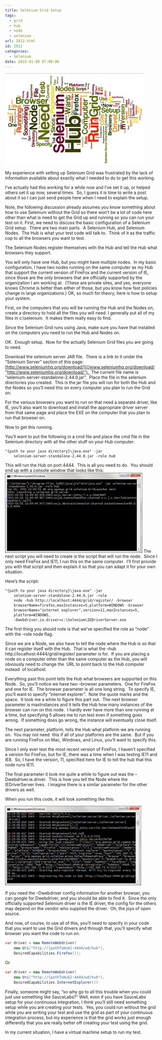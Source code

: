 ```yaml
---
title: Selenium Grid Setup
tags:
  - grid
  - hub
  - node
  - selenium
url: 2812.html
id: 2812
categories:
  - Selenium
date: 2015-01-08 07:00:00
---
```


![SeleniumGridSetup](/uploads/2015/01/SeleniumGridSetup.png "SeleniumGridSetup")

My experience with setting up Selenium Grid was frustrated by the lack of information available about exactly what I needed to do to get this working.

I’ve actually had this working for a while now and I’ve set it up, or helped others set it up now, several times.  So, I guess it is time to write a post about it so I can just send people here when I need to explain the setup.

<!-- more -->

Note, the following discussion already assumes you know something about how to use Selenium without the Grid so there won’t be a lot of code here other than what is need to get the Grid up and running so you can run your test on it.  First, we need to discuss the basic configuration of a Selenium Grid setup.  There are two main parts.  A Selenium Hub, and Selenium Nodes.  The Hub is what your test code will talk to.  Think of it as the traffic cop to all the browsers you want to test.

The Selenium Nodes register themselves with the Hub and tell the Hub what browsers they support.

You will only have one Hub, but you might have multiple nodes.  In my basic configuration, I have two nodes running on the same computer as my Hub that support the current version of FireFox and the current version of IE, since those are the only browsers that are officially supported by the organization I am working at.  (These are private sites, and yes, everyone knows Chrome is better than either of those, but you know how fast policies change in large organizations.) OK, so much for theory, here is how to setup your system.

First, on the computers that you will be running the Hub and the Nodes on, create a directory to hold all the files you will need. I generally put all of my files in c:\\selenium.  It makes them really easy to find.

Since the Selenium Grid runs using Java, make sure you have that installed on the computers you need to run the Hub and Nodes on.

OK.  Enough setup.  Now for the actually Selenium Grid files you are going to need.

Download the selenium server JAR file.  There is a link to it under the “Selenium Server” section of this page: [http://www.seleniumhq.org/download/](//www.seleniumhq.org/download/ "http://www.seleniumhq.org/download/").  The current file name is “selenium-server-standalone-2.44.0.jar”.  Place the file in the selenium directories you created.  This is the jar file you will run for both the Hub and the Nodes so you’ll need this on every computer you plan to run the Grid on.

For the various browsers you want to run on that need a separate driver, like IE, you’ll also want to download and install the appropriate driver server from that same page and place the EXE on the computer that you plan to run that browser on.

Now to get this running.

You’ll want to put the following in a cmd file and place the cmd file in the Selenium directory with all the other stuff on your Hub computer:

``` shell
"{path to your java directory}\java.exe" -jar
    selenium-server-standalone-2.44.0.jar -role hub
```

This will run the Hub on port 4444.  This is all you need to do.  You should end up with a console window that looks like this: ![Hub](/uploads/2015/01/Hub1.png "Hub") The next script you will need to create is the script that will run the node.  Since I only need FireFox and IE11, I run this on the same computer.  I’ll first provide you with that script and then explain it so that you can adapt it for your own situation.

Here’s the script:

```shell
"{path to your java directory}\java.exe" -jar
    selenium-server-standalone-2.44.0.jar -role
    node -hub http://localhost:4444/grid/register/ -browser
    browserName=firefox,maxInstances=5,platform=WINDOWS -browser
    browserName="internet explorer",version=11,maxInstances=5,
    platform=WINDOWS,
    -Dwebdriver.ie.driver=c:\Selenium\IEDriverServer.exe
```

The first thing you should note is that we’ve specified the role as “node” with the –role node flag.

Since we are a Node, we also have to tell the node where the Hub is so that it can register itself with the Hub.  That is what the –hub http://localhost:4444/grid/register/ parameter is for.  If you are placing a node on a computer other than the same computer as the Hub, you will obviously need to change the  URL to point back to the Hub computer instead  of localhost.

Everything past this point tells the Hub what browsers are supported on this Node.  So, you’ll notice we have two –browser parameters.  One for FireFox and one for IE.  The browser parameter is all one long string.  To specify IE, you’ll want to specify “internet explorer”.  Note the quote marks and the space.  It took me a while to figure this part out.  The next browser parameter is maxInstances and it tells the Hub how many instances of the browser can run on this node.  I hardly ever have more than one running at a time, but specifying 5 allows me to run test even if something goes wrong.  If something does go wrong, the instance will eventually close itself.

The next parameter, platform, tells the Hub what platform we are running on.  You may not need  this if all of your platforms are the same.  But if you are running FireFox on Mac, Windows, and Linux, you’ll want to specify this.

Since I only ever test the most recent version of FireFox, I haven’t specified a version for FireFox, but for IE, there was a time when I was testing IE11 and IE8.  So, I have the version, 11, specified here for IE to tell the hub that this node runs IE11.

The final parameter it took me quite a while to figure out was the –Dwebdriver.ie.driver.  This is how you tell the Node where the IEDriverServer lives.  I imagine there is a similar parameter for the other drivers as well.

When you run this code, it will look something like this:

![Node](/uploads/2015/01/Node1.png "Node")

If you need the –Dwebdriver config information for another browser, you can google for Dwebdriver, and you should be able to find it.  Since the only officially supported Selenium driver is the IE driver, the config for the others may depend on the vendor who supplied the driver.  Oh, the joys of open source.

And now, of course, to use all of this, you’ll need to specify in your code that you want to use the Grid drivers and through that, you’ll specify what browser you want the code to run on.

``` csharp
var driver = new RemoteWebdriver(
    new Uri("http://{pathToHub}:4444/wd/hub"),
    DesiredCapabilities.Firefox());
```

Or

``` csharp
var driver = new RemoteWebdriver(
    new Uri("http://{pathToHub}:4444/wd/hub"),
    DesiredCapabilities.InternetExplorer())
```

Finally, someone might say, “so why go to all this trouble when you could just use something like SauceLabs?” Well, even if you have SauceLabs setup for your continuous integration, I think you’ll still need something setup while you are creating your tests.  Yes, you could run without the grid while you are writing your test and use the grid as part of your continuous integration process, but my experience is that the grid works just enough differently that you are really better off creating your test using the grid.

In my current situation, I have a virtual machine setup to run my test.
